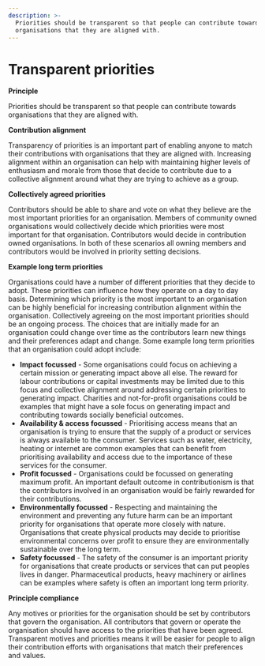 ```yaml
---
description: >-
  Priorities should be transparent so that people can contribute towards
  organisations that they are aligned with.
---
```


# Transparent priorities

**Principle**

Priorities should be transparent so that people can contribute towards organisations that they are aligned with.



**Contribution alignment**

Transparency of priorities is an important part of enabling anyone to match their contributions with organisations that they are aligned with. Increasing alignment within an organisation can help with maintaining higher levels of enthusiasm and morale from those that decide to contribute due to a collective alignment around what they are trying to achieve as a group.



**Collectively agreed priorities**

Contributors should be able to share and vote on what they believe are the most important priorities for an organisation. Members of community owned organisations would collectively decide which priorities were most important for that organisation. Contributors would decide in contribution owned organisations. In both of these scenarios all owning members and contributors would be involved in priority setting decisions.



**Example long term priorities**

Organisations could have a number of different priorities that they decide to adopt. These priorities can influence how they operate on a day to day basis. Determining which priority is the most important to an organisation can be highly beneficial for increasing contribution alignment within the organisation. Collectively agreeing on the most important priorities should be an ongoing process. The choices that are initially made for an organisation could change over time as the contributors learn new things and their preferences adapt and change. Some example long term priorities that an organisation could adopt include:

* **Impact focussed** - Some organisations could focus on achieving a certain mission or generating impact above all else. The reward for labour contributions or capital investments may be limited due to this focus and collective alignment around addressing certain priorities to generating impact. Charities and not-for-profit organisations could be examples that might have a sole focus on generating impact and contributing towards socially beneficial outcomes.
* **Availability & access focussed** - Prioritising access means that an organisation is trying to ensure that the supply of a product or services is always available to the consumer. Services such as water, electricity, heating or internet are common examples that can benefit from prioritising availability and access due to the importance of these services for the consumer.
* **Profit focussed** - Organisations could be focussed on generating maximum profit. An important default outcome in contributionism is that the contributors involved in an organisation would be fairly rewarded for their contributions.
* **Environmentally focussed** - Respecting and maintaining the environment and preventing any future harm can be an important priority for organisations that operate more closely with nature. Organisations that create physical products may decide to prioritise environmental concerns over profit to ensure they are environmentally sustainable over the long term.
* **Safety focussed** - The safety of the consumer is an important priority for organisations that create products or services that can put peoples lives in danger. Pharmaceutical products, heavy machinery or airlines can be examples where safety is often an important long term priority.



**Principle compliance**

Any motives or priorities for the organisation should be set by contributors that govern the organisation. All contributors that govern or operate the organisation should have access to the priorities that have been agreed. Transparent motives and priorities means it will be easier for people to align their contribution efforts with organisations that match their preferences and values.
